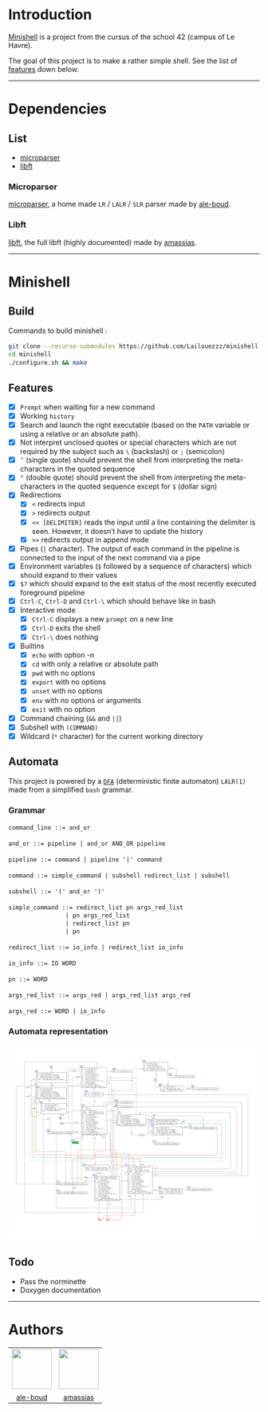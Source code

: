 # Introduction

[Minishell](#minishell) is a project from the cursus of the school 42 (campus of Le Havre).

The goal of this project is to make a rather simple shell. See the list of [features](#features) down below.

---
# Dependencies

## List

- [microparser](#microparser)
- [libft](#libft)

### Microparser

[microparser](https://github.com/Lailouezzz/microparser), a home made `LR` / `LALR` / `SLR` parser made by [ale-boud](https://github.com/lailouezzz).

### Libft

[libft](https://github.com/Dyamen1411/42-libft-full), the full libft (highly documented) made by [amassias](https://github.com/Dyamen1411).

---
# Minishell

## Build

Commands to build minishell :

```sh
git clone --recurse-submodules https://github.com/Lailouezzz/minishell
cd minishell
./configure.sh && make
```

## Features

- [x] `Prompt` when waiting for a new command
- [x] Working `history`
- [x] Search and launch the right executable (based on the `PATH` variable or using a
relative or an absolute path).
- [x] Not interpret unclosed quotes or special characters which are not required by the
subject such as `\` (backslash) or `;` (semicolon)
- [x] `’` (single quote) should prevent the shell from interpreting the meta-
characters in the quoted sequence
- [x] `"` (double quote) should prevent the shell from interpreting the meta-
characters in the quoted sequence except for `$` (dollar sign)
- [x] Redirections
	- [x] `<` redirects input
	- [x] `>` redirects output
	- [x] `<< [DELIMITER]` reads the input until a line containing the
delimiter is seen. However, it doesn’t have to update the history
	- [x] `>>` redirects output in append mode
- [x] Pipes (`|` character). The output of each command in the pipeline is
connected to the input of the next command via a pipe
- [x] Environment variables (`$` followed by a sequence of characters) which
should expand to their values
- [x] `$?` which should expand to the exit status of the most recently executed
foreground pipeline
- [x] `Ctrl-C`, `Ctrl-D` and `Ctrl-\` which should behave like in bash
- [x] Interactive mode
	- [x] `Ctrl-C` displays a new `prompt` on a new line
	- [x] `Ctrl-D` exits the shell
	- [x] `Ctrl-\` does nothing
- [x] Builtins
	- [x] `echo` with option -n
	- [x] `cd` with only a relative or absolute path
	- [x] `pwd` with no options
	- [x] `export` with no options
	- [x] `unset` with no options
	- [x] `env` with no options or arguments
	- [x] `exit` with no option
- [x] Command chaining (`&&` and `||`)
- [x] Subshell with `(COMMAND)`
- [x] Wildcard (`*` character) for the current working directory

## Automata

This project is powered by a [`DFA`](https://fr.wikipedia.org/wiki/Automate_fini_d%C3%A9terministe) (deterministic finite automaton) `LALR(1)` made from a simplified `bash` grammar.

### Grammar

```bnf
command_line ::= and_or

and_or ::= pipeline | and_or AND_OR pipeline

pipeline ::= command | pipeline '|' command

command ::= simple_command | subshell redirect_list | subshell

subshell ::= '(' and_or ')'

simple_command ::= redirect_list pn args_red_list
				| pn args_red_list
				| redirect_list pn
				| pn

redirect_list ::= io_info | redirect_list io_info

io_info ::= IO WORD

pn ::= WORD

args_red_list ::= args_red | args_red_list args_red

args_red ::= WORD | io_info
```

### Automata representation

![Error](doc/automata/MINISHELL_DFA.png)

## Todo

- Pass the norminette
- Doxygen documentation

---
# Authors

<table>
	<tr>
		<td> <img style="width:80px;height:80px;" src="https://avatars.githubusercontent.com/u/25978607?v=4"> </td>
		<td> <img style="width:80px;height:80px;" src="https://avatars.githubusercontent.com/u/37182076?v=4"> </td>
	</tr>
	<tr>
		<td style="text-align:center"> <a href="https://github.com/lailouezzz">ale-boud</a> </td>
		<td style="text-align:center"> <a href="https://github.com/Dyamen1411">amassias</a> </td>
	</tr>
</table>
